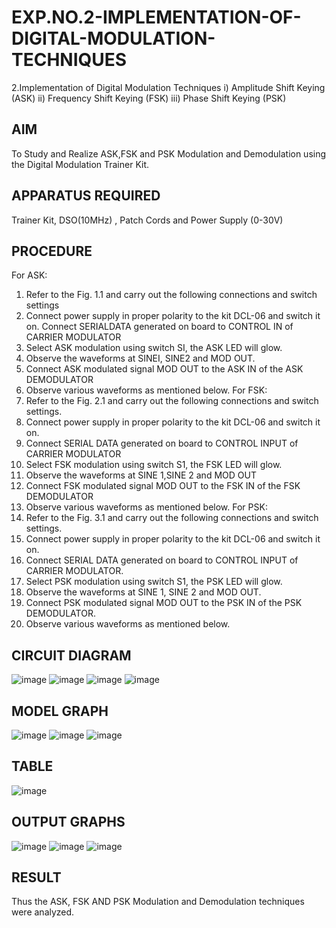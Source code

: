 # EXP.NO.2-IMPLEMENTATION-OF-DIGITAL-MODULATION-TECHNIQUES
2.Implementation of Digital Modulation Techniques
    i) Amplitude Shift Keying (ASK)
    ii) Frequency Shift Keying (FSK)
    iii) Phase Shift Keying (PSK)

## AIM    
 To Study and Realize ASK,FSK and PSK Modulation and Demodulation using the Digital Modulation Trainer Kit. 
## APPARATUS REQUIRED
Trainer Kit, DSO(10MHz) , Patch Cords and Power Supply (0-30V)   
## PROCEDURE
 For ASK:
 1. Refer to the Fig. 1.1 and carry out the following connections and switch settings
 2. Connect power supply in proper polarity to the kit DCL-06 and switch it on. Connect
 SERIALDATA generated on board to CONTROL IN of CARRIER MODULATOR
 3. Select ASK modulation using switch SI, the ASK LED will glow.
 4. Observe the waveforms at SINEI, SINE2 and MOD OUT.
 5. Connect ASK modulated signal MOD OUT to the ASK IN of the ASK DEMODULATOR
 6. Observe various waveforms as mentioned below.
 For FSK:
 1. Refer to the Fig. 2.1 and carry out the following connections and switch settings.
 2. Connect power supply in proper polarity to the kit DCL-06 and switch it on.
 3. Connect SERIAL DATA generated on board to CONTROL INPUT of CARRIER MODULATOR
 4. Select FSK modulation using switch S1, the FSK LED will glow.
 5. Observe the waveforms at SINE 1,SINE 2 and MOD OUT
 6. Connect FSK modulated signal MOD OUT to the FSK IN of the FSK DEMODULATOR
 7. Observe various waveforms as mentioned below.
 For PSK:
 1. Refer to the Fig. 3.1 and carry out the following connections and switch settings.
 2. Connect power supply in proper polarity to the kit DCL-06 and switch it on.
 3. Connect SERIAL DATA generated on board to CONTROL INPUT of CARRIER MODULATOR.
 4. Select PSK modulation using switch S1, the PSK LED will glow.
 5. Observe the waveforms at SINE 1, SINE 2 and MOD OUT.
 6. Connect PSK modulated signal MOD OUT to the PSK IN of the PSK DEMODULATOR.
 7. Observe various waveforms as mentioned below.

## CIRCUIT DIAGRAM
![image](https://github.com/user-attachments/assets/333ef407-cc17-4eac-875b-8ee99b044a8a)
![image](https://github.com/user-attachments/assets/c85c5c8c-cf2e-4041-813b-1aeea3e43d3a)
![image](https://github.com/user-attachments/assets/dc793e22-5da6-47d1-9b10-b7d13c1b3810)
![image](https://github.com/user-attachments/assets/b0ccbd3f-7c6f-4163-b9c8-8b68ac142992)





## MODEL GRAPH
![image](https://github.com/user-attachments/assets/ac62fc38-68e2-48d1-83f1-5f1d3e936808)
![image](https://github.com/user-attachments/assets/5beaf58e-102b-4e83-9efa-5d3635bd166b)
![image](https://github.com/user-attachments/assets/99913d30-910f-43d9-8ac6-5c296aebf07e)




## TABLE
![image](https://github.com/user-attachments/assets/0a43eaef-768c-4caf-a057-884156197306)



## OUTPUT GRAPHS
![image](https://github.com/user-attachments/assets/7dd723a1-a7c7-43a7-bacf-4041d091a040)
![image](https://github.com/user-attachments/assets/88878ba9-22bd-4dd6-8975-5da5618b089b)
![image](https://github.com/user-attachments/assets/41c28056-a684-4799-9f9b-8b26aee8134e)




## RESULT 
Thus the ASK, FSK AND PSK Modulation and Demodulation techniques were analyzed.
